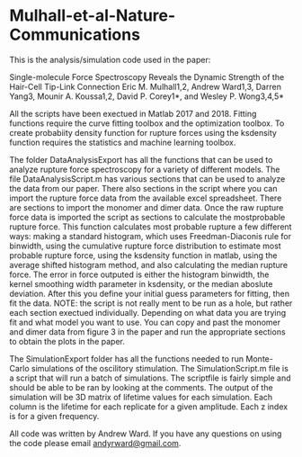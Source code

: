 # Mulhall-et-al-Nature-Communications

This is the analysis/simulation code used in the paper:

Single-molecule Force Spectroscopy Reveals the Dynamic Strength of the Hair-Cell Tip-Link Connection 
Eric M. Mulhall1,2, Andrew Ward1,3, Darren Yang3, Mounir A. Koussa1,2, David P. Corey1*, and Wesley P. Wong3,4,5*


All the scripts have been exectued in Matlab 2017 and 2018. Fitting functions require the curve fitting toolbox and the optimization toolbox. To create probabiity density function for rupture forces using the ksdensity function requires the statistics and machine learning toolbox.

The folder DataAnalysisExport has all the functions that can be used to analyze rupture force spectroscopy for a variety of different models. The file DataAnalysisScript.m has various sections that can be used to analyze the data from our paper. There also sections in the script where you can import the rupture force data from the available excel spreadsheet. There are sections to import the monomer and dimer data. Once the raw rupture force data is imported the script as sections to calculate the mostprobable rupture force. This function calculates most probable rupture a few different ways: making a standard histogram, which uses Freedman-Diaconis rule for binwidth, using the cumulative rupture force distribution to estimate most probable rupture force, using the ksdensity function in matlab, using the average shifted histogram method, and also calculating the median rupture force. The error in force outputed is either the histogram binwidth, the kernel smoothing width parameter in ksdensity, or the median aboslute deviation. After this you define your initial guess parameters for fitting, then fit the data. NOTE: the script is not really ment to be run as a hole, but rather each section exectued individually. Depending on what data you are trying fit and what model you want to use. You can copy and past the monomer and dimer data from figure 3 in the paper and run the appropriate sections to obtain the plots in the paper.


The SimulationExport folder has all the functions needed to run Monte-Carlo simulations of the oscilitory stimulation. The SimulationScript.m file is a script that will run a batch of simulations. The scriptfile is fairly simple and should be able to be ran by looking at the comments. The output of the simulation will be 3D matrix of lifetime values for each simulation. Each column is the lifetime for each replicate for a given amplitude. Each z index is for a given frequency.

All code was written by Andrew Ward. If you have any questions on using the code please email andyrward@gmail.com.
